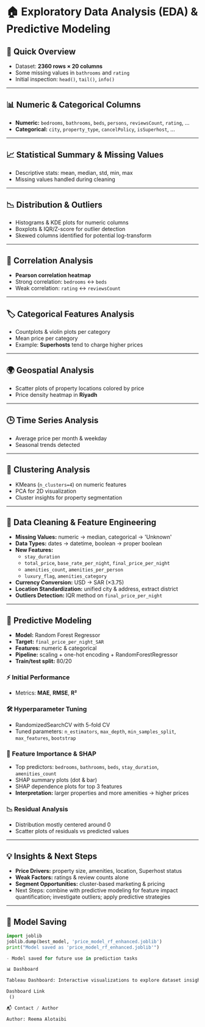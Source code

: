 # 🏠 Exploratory Data Analysis (EDA) & Predictive Modeling

## 🔹 Quick Overview
- Dataset: **2360 rows × 20 columns**  
- Some missing values in `bathrooms` and `rating`  
- Initial inspection: `head()`, `tail()`, `info()`

---

## 📊 Numeric & Categorical Columns
- **Numeric:** `bedrooms`, `bathrooms`, `beds`, `persons`, `reviewsCount`, `rating`, ...  
- **Categorical:** `city`, `property_type`, `cancelPolicy`, `isSuperhost`, ...

---

## 📈 Statistical Summary & Missing Values
- Descriptive stats: mean, median, std, min, max  
- Missing values handled during cleaning  

---

## 📉 Distribution & Outliers
- Histograms & KDE plots for numeric columns  
- Boxplots & IQR/Z-score for outlier detection  
- Skewed columns identified for potential log-transform  

---

## 🔗 Correlation Analysis
- **Pearson correlation heatmap**  
- Strong correlation: `bedrooms` ↔ `beds`  
- Weak correlation: `rating` ↔ `reviewsCount`  

---

## 🏷️ Categorical Features Analysis
- Countplots & violin plots per category  
- Mean price per category  
- Example: **Superhosts** tend to charge higher prices  

---

## 🌍 Geospatial Analysis
- Scatter plots of property locations colored by price  
- Price density heatmap in **Riyadh**  

---

## 🕒 Time Series Analysis
- Average price per month & weekday  
- Seasonal trends detected  

---

## 🔢 Clustering Analysis
- KMeans (`n_clusters=4`) on numeric features  
- PCA for 2D visualization  
- Cluster insights for property segmentation  

---

## 🧹 Data Cleaning & Feature Engineering
- **Missing Values:** numeric → median, categorical → 'Unknown'  
- **Data Types:** dates → datetime, boolean → proper boolean  
- **New Features:**
  - `stay_duration`  
  - `total_price`, `base_rate_per_night`, `final_price_per_night`  
  - `amenities_count`, `amenities_per_person`  
  - `luxury_flag`, `amenities_category`  
- **Currency Conversion:** USD → SAR (×3.75)  
- **Location Standardization:** unified city & address, extract district  
- **Outliers Detection:** IQR method on `final_price_per_night`  

---

## 🤖 Predictive Modeling
- **Model:** Random Forest Regressor  
- **Target:** `final_price_per_night_SAR`  
- **Features:** numeric & categorical  
- **Pipeline:** scaling + one-hot encoding + RandomForestRegressor  
- **Train/test split:** 80/20  

### ⚡ Initial Performance
- Metrics: **MAE**, **RMSE**, **R²**  

### 🛠️ Hyperparameter Tuning
- RandomizedSearchCV with 5-fold CV  
- Tuned parameters: `n_estimators`, `max_depth`, `min_samples_split`, `max_features`, `bootstrap`  

### 🌟 Feature Importance & SHAP
- Top predictors: `bedrooms`, `bathrooms`, `beds`, `stay_duration`, `amenities_count`  
- SHAP summary plots (dot & bar)  
- SHAP dependence plots for top 3 features  
- **Interpretation:** larger properties and more amenities → higher prices  

### 📉 Residual Analysis
- Distribution mostly centered around 0  
- Scatter plots of residuals vs predicted values  

---

## 💡 Insights & Next Steps
- **Price Drivers:** property size, amenities, location, Superhost status  
- **Weak Factors:** ratings & review counts alone  
- **Segment Opportunities:** cluster-based marketing & pricing  
- Next Steps: combine with predictive modeling for feature impact quantification; investigate outliers; apply predictive strategies  

---

## 💾 Model Saving
```python
import joblib
joblib.dump(best_model, 'price_model_rf_enhanced.joblib')
print("Model saved as 'price_model_rf_enhanced.joblib'")

- Model saved for future use in prediction tasks

📊 Dashboard

Tableau Dashboard: Interactive visualizations to explore dataset insights

Dashboard Link
 ()

📬 Contact / Author

Author: Reema Alotaibi
